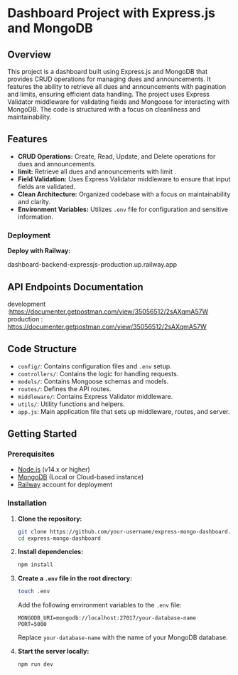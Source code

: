 
# Dashboard Project with Express.js and MongoDB 

## Overview

This project is a dashboard built using Express.js and MongoDB that provides CRUD operations for managing dues and announcements. It features the ability to retrieve all dues and announcements with pagination and limits, ensuring efficient data handling. The project uses Express Validator middleware for validating fields and Mongoose for interacting with MongoDB. The code is structured with a focus on cleanliness and maintainability.

## Features

- **CRUD Operations:** Create, Read, Update, and Delete operations for dues and announcements.
- **limit:** Retrieve all dues and announcements with limit .
- **Field Validation:** Uses Express Validator middleware to ensure that input fields are validated.
- **Clean Architecture:** Organized codebase with a focus on maintainability and clarity.
- **Environment Variables:** Utilizes `.env` file for configuration and sensitive information.
### Deployment

 **Deploy with Railway:**

  dashboard-backend-expressjs-production.up.railway.app

## API Endpoints Documentation

development :https://documenter.getpostman.com/view/35056512/2sAXqmA57W
production : https://documenter.getpostman.com/view/35056512/2sAXqmA57W

## Code Structure

- `config/`: Contains configuration files and `.env` setup.
- `controllers/`: Contains the logic for handling requests.
- `models/`: Contains Mongoose schemas and models.
- `routes/`: Defines the API routes.
- `middleware/`: Contains Express Validator middleware.
- `utils/`: Utility functions and helpers.
- `app.js`: Main application file that sets up middleware, routes, and server.



## Getting Started

### Prerequisites

- [Node.js](https://nodejs.org/) (v14.x or higher)
- [MongoDB](https://www.mongodb.com/try/download/community) (Local or Cloud-based instance)
- [Railway](https://railway.app/) account for deployment

### Installation

1. **Clone the repository:**

   ```bash
   git clone https://github.com/your-username/express-mongo-dashboard.git
   cd express-mongo-dashboard
   ```

2. **Install dependencies:**

   ```bash
   npm install
   ```

3. **Create a `.env` file in the root directory:**

   ```bash
   touch .env
   ```

   Add the following environment variables to the `.env` file:

   ```env
   MONGODB_URI=mongodb://localhost:27017/your-database-name
   PORT=5000
   ```

   Replace `your-database-name` with the name of your MongoDB database.

4. **Start the server locally:**

   ```bash
   npm run dev
   ```


